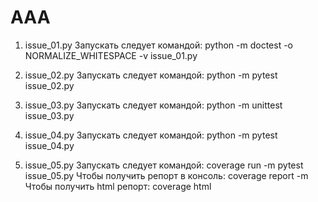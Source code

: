 # AAA

1) issue_01.py
Запускать следует командой:
python -m doctest -o NORMALIZE_WHITESPACE -v issue_01.py

2) issue_02.py
Запускать следует командой:
python -m pytest issue_02.py

3) issue_03.py
Запускать следует командой:
python -m unittest issue_03.py

4) issue_04.py
Запускать следует командой:
python -m pytest issue_04.py

5) issue_05.py
Запускать следует командой:
coverage run -m pytest issue_05.py
Чтобы получить репорт в консоль:
coverage report -m
Чтобы получить html репорт:
coverage html
